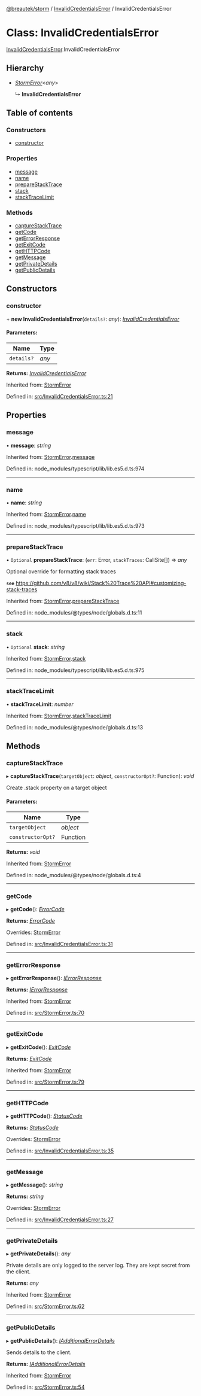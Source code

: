 [@breautek/storm](../README.md) / [InvalidCredentialsError](../modules/invalidcredentialserror.md) / InvalidCredentialsError

# Class: InvalidCredentialsError

[InvalidCredentialsError](../modules/invalidcredentialserror.md).InvalidCredentialsError

## Hierarchy

* [*StormError*](stormerror.stormerror-1.md)<*any*\>

  ↳ **InvalidCredentialsError**

## Table of contents

### Constructors

- [constructor](invalidcredentialserror.invalidcredentialserror-1.md#constructor)

### Properties

- [message](invalidcredentialserror.invalidcredentialserror-1.md#message)
- [name](invalidcredentialserror.invalidcredentialserror-1.md#name)
- [prepareStackTrace](invalidcredentialserror.invalidcredentialserror-1.md#preparestacktrace)
- [stack](invalidcredentialserror.invalidcredentialserror-1.md#stack)
- [stackTraceLimit](invalidcredentialserror.invalidcredentialserror-1.md#stacktracelimit)

### Methods

- [captureStackTrace](invalidcredentialserror.invalidcredentialserror-1.md#capturestacktrace)
- [getCode](invalidcredentialserror.invalidcredentialserror-1.md#getcode)
- [getErrorResponse](invalidcredentialserror.invalidcredentialserror-1.md#geterrorresponse)
- [getExitCode](invalidcredentialserror.invalidcredentialserror-1.md#getexitcode)
- [getHTTPCode](invalidcredentialserror.invalidcredentialserror-1.md#gethttpcode)
- [getMessage](invalidcredentialserror.invalidcredentialserror-1.md#getmessage)
- [getPrivateDetails](invalidcredentialserror.invalidcredentialserror-1.md#getprivatedetails)
- [getPublicDetails](invalidcredentialserror.invalidcredentialserror-1.md#getpublicdetails)

## Constructors

### constructor

\+ **new InvalidCredentialsError**(`details?`: *any*): [*InvalidCredentialsError*](invalidcredentialserror.invalidcredentialserror-1.md)

#### Parameters:

Name | Type |
------ | ------ |
`details?` | *any* |

**Returns:** [*InvalidCredentialsError*](invalidcredentialserror.invalidcredentialserror-1.md)

Inherited from: [StormError](stormerror.stormerror-1.md)

Defined in: [src/InvalidCredentialsError.ts:21](https://github.com/breautek/storm/blob/8748493/src/InvalidCredentialsError.ts#L21)

## Properties

### message

• **message**: *string*

Inherited from: [StormError](stormerror.stormerror-1.md).[message](stormerror.stormerror-1.md#message)

Defined in: node_modules/typescript/lib/lib.es5.d.ts:974

___

### name

• **name**: *string*

Inherited from: [StormError](stormerror.stormerror-1.md).[name](stormerror.stormerror-1.md#name)

Defined in: node_modules/typescript/lib/lib.es5.d.ts:973

___

### prepareStackTrace

• `Optional` **prepareStackTrace**: (`err`: Error, `stackTraces`: CallSite[]) => *any*

Optional override for formatting stack traces

**`see`** https://github.com/v8/v8/wiki/Stack%20Trace%20API#customizing-stack-traces

Inherited from: [StormError](stormerror.stormerror-1.md).[prepareStackTrace](stormerror.stormerror-1.md#preparestacktrace)

Defined in: node_modules/@types/node/globals.d.ts:11

___

### stack

• `Optional` **stack**: *string*

Inherited from: [StormError](stormerror.stormerror-1.md).[stack](stormerror.stormerror-1.md#stack)

Defined in: node_modules/typescript/lib/lib.es5.d.ts:975

___

### stackTraceLimit

• **stackTraceLimit**: *number*

Inherited from: [StormError](stormerror.stormerror-1.md).[stackTraceLimit](stormerror.stormerror-1.md#stacktracelimit)

Defined in: node_modules/@types/node/globals.d.ts:13

## Methods

### captureStackTrace

▸ **captureStackTrace**(`targetObject`: *object*, `constructorOpt?`: Function): *void*

Create .stack property on a target object

#### Parameters:

Name | Type |
------ | ------ |
`targetObject` | *object* |
`constructorOpt?` | Function |

**Returns:** *void*

Inherited from: [StormError](stormerror.stormerror-1.md)

Defined in: node_modules/@types/node/globals.d.ts:4

___

### getCode

▸ **getCode**(): [*ErrorCode*](../enums/errorcode.errorcode-1.md)

**Returns:** [*ErrorCode*](../enums/errorcode.errorcode-1.md)

Overrides: [StormError](stormerror.stormerror-1.md)

Defined in: [src/InvalidCredentialsError.ts:31](https://github.com/breautek/storm/blob/8748493/src/InvalidCredentialsError.ts#L31)

___

### getErrorResponse

▸ **getErrorResponse**(): [*IErrorResponse*](../interfaces/stormerror.ierrorresponse.md)

**Returns:** [*IErrorResponse*](../interfaces/stormerror.ierrorresponse.md)

Inherited from: [StormError](stormerror.stormerror-1.md)

Defined in: [src/StormError.ts:70](https://github.com/breautek/storm/blob/8748493/src/StormError.ts#L70)

___

### getExitCode

▸ **getExitCode**(): [*ExitCode*](../enums/exitcode.exitcode-1.md)

**Returns:** [*ExitCode*](../enums/exitcode.exitcode-1.md)

Inherited from: [StormError](stormerror.stormerror-1.md)

Defined in: [src/StormError.ts:79](https://github.com/breautek/storm/blob/8748493/src/StormError.ts#L79)

___

### getHTTPCode

▸ **getHTTPCode**(): [*StatusCode*](../enums/statuscode.statuscode-1.md)

**Returns:** [*StatusCode*](../enums/statuscode.statuscode-1.md)

Overrides: [StormError](stormerror.stormerror-1.md)

Defined in: [src/InvalidCredentialsError.ts:35](https://github.com/breautek/storm/blob/8748493/src/InvalidCredentialsError.ts#L35)

___

### getMessage

▸ **getMessage**(): *string*

**Returns:** *string*

Overrides: [StormError](stormerror.stormerror-1.md)

Defined in: [src/InvalidCredentialsError.ts:27](https://github.com/breautek/storm/blob/8748493/src/InvalidCredentialsError.ts#L27)

___

### getPrivateDetails

▸ **getPrivateDetails**(): *any*

Private details are only logged to the server log.
They are kept secret from the client.

**Returns:** *any*

Inherited from: [StormError](stormerror.stormerror-1.md)

Defined in: [src/StormError.ts:62](https://github.com/breautek/storm/blob/8748493/src/StormError.ts#L62)

___

### getPublicDetails

▸ **getPublicDetails**(): [*IAdditionalErrorDetails*](../interfaces/stormerror.iadditionalerrordetails.md)

Sends details to the client.

**Returns:** [*IAdditionalErrorDetails*](../interfaces/stormerror.iadditionalerrordetails.md)

Inherited from: [StormError](stormerror.stormerror-1.md)

Defined in: [src/StormError.ts:54](https://github.com/breautek/storm/blob/8748493/src/StormError.ts#L54)
